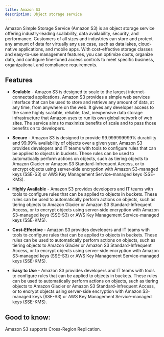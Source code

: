 ```yaml
---
title: Amazon S3
description: Object storage service
---
```


Amazon Simple Storage Service (Amazon S3) is an object storage service offering industry-leading scalability, data availability, security, and performance. Customers of all sizes and industries can store and protect any amount of data for virtually any use case, such as data lakes, cloud-native applications, and mobile apps. With cost-effective storage classes and easy-to-use management features, you can optimize costs, organize data, and configure fine-tuned access controls to meet specific business, organizational, and compliance requirements.


## Features

* **Scalable** - Amazon S3 is designed to scale to the largest internet-connected applications. Amazon S3 provides a simple web services interface that can be used to store and retrieve any amount of data, at any time, from anywhere on the web. It gives any developer access to the same highly scalable, reliable, fast, inexpensive data storage infrastructure that Amazon uses to run its own global network of web sites. The service aims to maximize benefits of scale and to pass those benefits on to developers.

* **Secure** - Amazon S3 is designed to provide 99.999999999% durability and 99.99% availability of objects over a given year. Amazon S3 provides developers and IT teams with tools to configure rules that can be applied to objects in buckets. These rules can be used to automatically perform actions on objects, such as tiering objects to Amazon Glacier or Amazon S3 Standard-Infrequent Access, or to encrypt objects using server-side encryption with Amazon S3-managed keys (SSE-S3) or AWS Key Management Service-managed keys (SSE-KMS).

* **Highly Available** - Amazon S3 provides developers and IT teams with tools to configure rules that can be applied to objects in buckets. These rules can be used to automatically perform actions on objects, such as tiering objects to Amazon Glacier or Amazon S3 Standard-Infrequent Access, or to encrypt objects using server-side encryption with Amazon S3-managed keys (SSE-S3) or AWS Key Management Service-managed keys (SSE-KMS).

* **Cost-Effective** - Amazon S3 provides developers and IT teams with tools to configure rules that can be applied to objects in buckets. These rules can be used to automatically perform actions on objects, such as tiering objects to Amazon Glacier or Amazon S3 Standard-Infrequent Access, or to encrypt objects using server-side encryption with Amazon S3-managed keys (SSE-S3) or AWS Key Management Service-managed keys (SSE-KMS).

* **Easy to Use** - Amazon S3 provides developers and IT teams with tools to configure rules that can be applied to objects in buckets. These rules can be used to automatically perform actions on objects, such as tiering objects to Amazon Glacier or Amazon S3 Standard-Infrequent Access, or to encrypt objects using server-side encryption with Amazon S3-managed keys (SSE-S3) or AWS Key Management Service-managed keys (SSE-KMS).

## Good to know:

Amazon S3 supports Cross-Region Replication.
